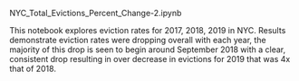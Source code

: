 
NYC_Total_Evictions_Percent_Change-2.ipynb 

This notebook explores eviction rates for 2017, 2018, 2019 in NYC.  Results demonstrate eviction rates were dropping overall with each year, the majority of this drop is seen to begin around September 2018 with a clear, consistent drop resulting in over decrease in evictions for 2019 that was 4x that of 2018.
